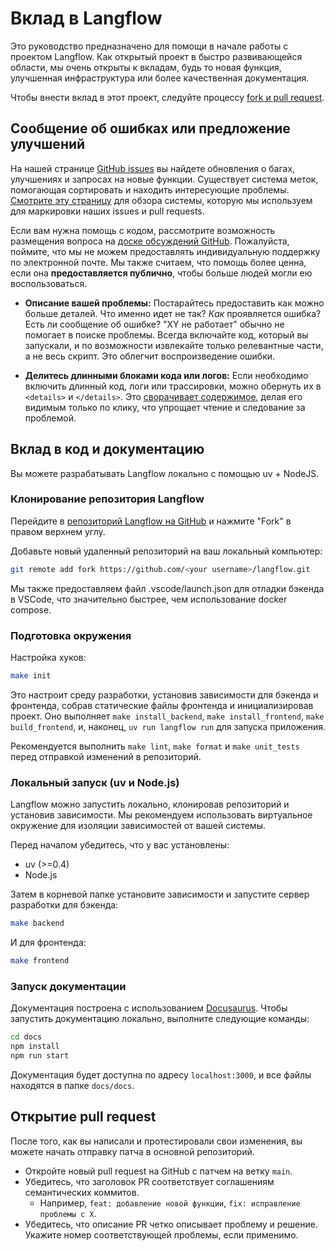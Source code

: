 # Вклад в Langflow

Это руководство предназначено для помощи в начале работы с проектом Langflow. Как открытый проект в быстро развивающейся области, мы очень открыты к вкладам, будь то новая функция, улучшенная инфраструктура или более качественная документация.

Чтобы внести вклад в этот проект, следуйте процессу [fork и pull request](https://docs.github.com/en/get-started/quickstart/contributing-to-projects).

## Сообщение об ошибках или предложение улучшений

На нашей странице [GitHub issues](https://github.com/langflow-ai/langflow/issues) вы найдете обновления о багах, улучшениях и запросах на новые функции. Существует система меток, помогающая сортировать и находить интересующие проблемы. [Смотрите эту страницу](https://github.com/langflow-ai/langflow/labels) для обзора системы, которую мы используем для маркировки наших issues и pull requests.

Если вам нужна помощь с кодом, рассмотрите возможность размещения вопроса на [доске обсуждений GitHub](https://github.com/langflow-ai/langflow/discussions). Пожалуйста, поймите, что мы не можем предоставлять индивидуальную поддержку по электронной почте. Мы также считаем, что помощь более ценна, если она **предоставляется публично**, чтобы больше людей могли ею воспользоваться.

- **Описание вашей проблемы:** Постарайтесь предоставить как можно больше деталей. Что именно идет не так? _Как_ проявляется ошибка? Есть ли сообщение об ошибке? "XY не работает" обычно не помогает в поиске проблемы. Всегда включайте код, который вы запускали, и по возможности извлекайте только релевантные части, а не весь скрипт. Это облегчит воспроизведение ошибки.

- **Делитесь длинными блоками кода или логов:** Если необходимо включить длинный код, логи или трассировки, можно обернуть их в `<details>` и `</details>`. Это [сворачивает содержимое](https://developer.mozilla.org/en/docs/Web/HTML/Element/details), делая его видимым только по клику, что упрощает чтение и следование за проблемой.

## Вклад в код и документацию

Вы можете разрабатывать Langflow локально с помощью uv + NodeJS.

### Клонирование репозитория Langflow

Перейдите в [репозиторий Langflow на GitHub](https://github.com/langflow-ai/langflow) и нажмите "Fork" в правом верхнем углу.

Добавьте новый удаленный репозиторий на ваш локальный компьютер:

```bash
git remote add fork https://github.com/<your username>/langflow.git
```

Мы также предоставляем файл .vscode/launch.json для отладки бэкенда в VSCode, что значительно быстрее, чем использование docker compose.

### Подготовка окружения

Настройка хуков:

```bash
make init
```

Это настроит среду разработки, установив зависимости для бэкенда и фронтенда, собрав статические файлы фронтенда и инициализировав проект. Оно выполняет `make install_backend`, `make install_frontend`, `make build_frontend`, и, наконец, `uv run langflow run` для запуска приложения.

Рекомендуется выполнить `make lint`, `make format` и `make unit_tests` перед отправкой изменений в репозиторий.

### Локальный запуск (uv и Node.js)

Langflow можно запустить локально, клонировав репозиторий и установив зависимости. Мы рекомендуем использовать виртуальное окружение для изоляции зависимостей от вашей системы.

Перед началом убедитесь, что у вас установлены:

- uv (>=0.4)
- Node.js

Затем в корневой папке установите зависимости и запустите сервер разработки для бэкенда:

```bash
make backend
```

И для фронтенда:

```bash
make frontend
```

### Запуск документации

Документация построена с использованием [Docusaurus](https://docusaurus.io/). Чтобы запустить документацию локально, выполните следующие команды:

```bash
cd docs
npm install
npm run start
```

Документация будет доступна по адресу `localhost:3000`, и все файлы находятся в папке `docs/docs`.

## Открытие pull request

После того, как вы написали и протестировали свои изменения, вы можете начать отправку патча в основной репозиторий.

- Откройте новый pull request на GitHub с патчем на ветку `main`.
- Убедитесь, что заголовок PR соответствует соглашениям семантических коммитов.
  - Например, `feat: добавление новой функции`, `fix: исправление проблемы с X`.
- Убедитесь, что описание PR четко описывает проблему и решение. Укажите номер соответствующей проблемы, если применимо.
